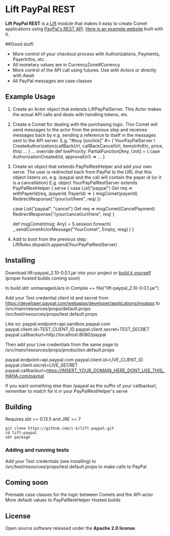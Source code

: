 # Lift PayPal REST

**Lift PayPal REST** is a [Lift](http://github.com/lift) module that makes it easy to create Comet applications using [PayPal's REST API](https://developer.paypal.com/webapps/developer/docs/api/).
[Here is an example website](https://easyethiopia.com) built with it.

##Good stuff:

* More control of your checkout process with Authorizations, Payments, PayerInfos, etc.
* All monetary values are in CurrencyZone#Currency
* More control of the API call using futures. Use with Actors or directly with Await
* All PayPal messages are case classes

## Example Usage
  1. Create an Actor object that extends LiftPayPalServer.
  This Actor makes the actual API calls and deals with handling tokens, etc.
  2. Create a Comet for dealing with the purchasing logic.
  This Comet will send messages to the actor from the previous step
  and receives messages back by e.g. sending a reference to itself in the messages sent to the API server.
  E.g.
    "#buy [onclick]" #> {
      YourPayPalServer ! CreateAuthorization(callBackUrl, callBackCancelUrl, itemsInfoEtc, price, this)
      ...
    }
    ...
    override def lowPriority: PartialFunction[Any, Unit] = {
      case AuthorizationCreated(id, approvalUrl) => ...
    }
    
  3. Create an object that extends PayPalRestHelper and add your own serve. The user is redirected back from PayPal to 
  the URL that this object listens on, e.g. /paypal and the call will contain the payer id (or it is a cancellation)
  E.g.
    object YourPayPalRestServer extends PayPalRestHelper {
      serve {
        case List("paypal") Get req => withPayerId(req, (payerId: PayerId) => {
          msgComet(payerId)
          RedirectResponse("/your/url/here", req)
        })
      
        case List("paypal", "cancel") Get req =>
          msgComet(CancelPayment)
          RedirectResponse("/your/cancel/url/here", req)
      }
    
      def msgComet(msg: Any) = S.session.foreach(
        _.sendCometActorMessage("YourComet", Empty, msg)
      )
    }
    
  4. Add to boot from the previous step: LiftRules.dispatch.append(YourPayPalRestServer)

## Installing
  Download lift-paypal_2.10-0.0.1.jar into your project or [build it yourself](#building) (proper hosted builds coming soon)
  
  In build.sbt:
    unmanagedJars in Compile += file("lift-paypal_2.10-0.0.1.jar")
    
  Add your Test credential client id and secret from https://developer.paypal.com/webapps/developer/applications/myapps to
    /src/main/resources/props/default.props
    /src/test/resources/props/test.default.props
  
  Like so:
    paypal.endpoint=api.sandbox.paypal.com
    paypal.client.id=TEST_CLIENT_ID
    paypal.client.secret=TEST_SECRET
    paypal.callbackurl=http://localhost:8080/paypal
  
  Then add your Live credentials from the same page to
    /src/main/resources/props/production.default.props

  paypal.endpoint=api.paypal.com
  paypal.client.id=LIVE_CLIENT_ID
  paypal.client.secret=LIVE_SECRET
  paypal.callbackurl=https://INSERT_YOUR_DOMAIN_HERE_DONT_USE_THIS_HAHA.com/paypal
  
  If you want something else than /paypal as the suffix of your callbackurl,
  remember to match for it in your PayPalRestHelper's serve

## Building
  Requires sbt >= 0.13.5 and JRE >= 7
  
    git clone https://github.com/i-k/lift-paypal.git
    cd lift-paypal
    sbt package
    
### Adding and running tests
  Add your Test credentials (see Installing) to /src/test/resources/props/test.default.props to make calls to PayPal

## Coming soon
  Premade case classes for the logic between Comets and the API-actor
  More default values to PayPalRestHelper
  Hosted builds

## License

Open source software released under the **Apache 2.0 license**.
